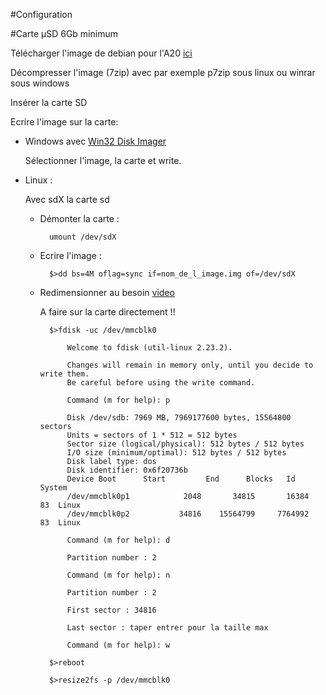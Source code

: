 #Configuration

#Carte µSD 6Gb minimum

Télécharger l'image de debian pour l'A20 [ici](https://drive.google.com/file/d/0B-bAEPML8fwlOWVVcUxnSTE4YTg/edit)

Décompresser l'image (7zip) avec par exemple p7zip sous linux ou winrar sous windows

Insérer la carte SD

Ecrire l'image sur la carte:

- Windows avec [Win32 Disk Imager](http://sourceforge.net/projects/win32diskimager/)

	Sélectionner l'image, la carte et write.

- Linux :

	Avec sdX la carte sd
	
	- Démonter la carte :
	
			umount /dev/sdX
	
	- Ecrire l'image :
	
			$>dd bs=4M oflag=sync if=nom_de_l_image.img of=/dev/sdX
	
	- Redimensionner au besoin [video](https://www.youtube.com/watch?v=R4VovMDnsIE)
		
		A faire sur la carte directement !!	
	
			$>fdisk -uc /dev/mmcblk0

				Welcome to fdisk (util-linux 2.23.2).
					
				Changes will remain in memory only, until you decide to write them.
				Be careful before using the write command.
					
				Command (m for help): p
					
				Disk /dev/sdb: 7969 MB, 7969177600 bytes, 15564800 sectors
				Units = sectors of 1 * 512 = 512 bytes
				Sector size (logical/physical): 512 bytes / 512 bytes
				I/O size (minimum/optimal): 512 bytes / 512 bytes
				Disk label type: dos
				Disk identifier: 0x6f20736b
				Device Boot      Start         End      Blocks   Id  System
				/dev/mmcblk0p1            2048       34815       16384   83  Linux
				/dev/mmcblk0p2           34816    15564799     7764992   83  Linux
					
				Command (m for help): d
	
				Partition number : 2
	
				Command (m for help): n
	
				Partition number : 2
	
				First sector : 34816
	
				Last sector : taper entrer pour la taille max
	
				Command (m for help): w

			$>reboot

			$>resize2fs -p /dev/mmcblk0
		
